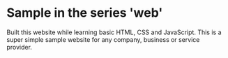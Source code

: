 # Sample in the series 'web'

Built this website while learning basic HTML, CSS and JavaScript. 
This is a super simple sample website for any company, business or service provider.

